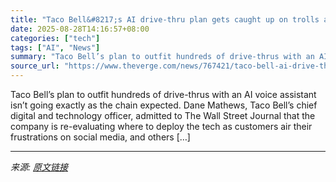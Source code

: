 ```yaml
---
title: "Taco Bell&#8217;s AI drive-thru plan gets caught up on trolls and glitches"
date: 2025-08-28T14:16:57+08:00
categories: ["tech"]
tags: ["AI", "News"]
summary: "Taco Bell’s plan to outfit hundreds of drive-thrus with an AI voice assistant isn’t going exactly as the chain expected. Dane Mathews, Taco Bell’s chief digital and technology officer, admitted to The"
source_url: "https://www.theverge.com/news/767421/taco-bell-ai-drive-thru-trolls-glitches"
---
```


Taco Bell’s plan to outfit hundreds of drive-thrus with an AI voice assistant isn’t going exactly as the chain expected. Dane Mathews, Taco Bell’s chief digital and technology officer, admitted to The Wall Street Journal that the company is re-evaluating where to deploy the tech as customers air their frustrations on social media, and others [&#8230;]

---

*来源: [原文链接](https://www.theverge.com/news/767421/taco-bell-ai-drive-thru-trolls-glitches)*

